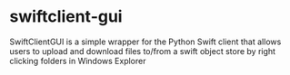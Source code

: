 # swiftclient-gui
SwiftClientGUI is a simple wrapper for the Python Swift client that allows users to upload and download files to/from a swift object store by right clicking folders in Windows Explorer
